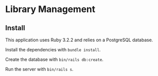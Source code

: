 # Library Management

## Install

This application uses Ruby 3.2.2 and relies on a PostgreSQL database.

Install the dependencies with `bundle install`.

Create the database with `bin/rails db:create`.

Run the server with `bin/rails s`.
